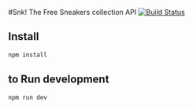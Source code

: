 #Snk! The Free Sneakers collection API  [![Build Status](https://travis-ci.org/statickidz/node-google-translate-skidz.svg?branch=master)](https://travis-ci.org/statickidz/node-google-translate-skidz)

## Install

```js
npm install 
```

## to Run development 

```js
npm run dev 
```

